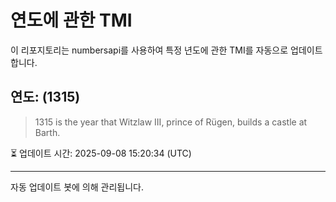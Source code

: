 
# 연도에 관한 TMI

이 리포지토리는 numbersapi를 사용하여 특정 년도에 관한 TMI를 자동으로 업데이트합니다.

## 연도: (1315)
> 1315 is the year that Witzlaw III, prince of Rügen, builds a castle at Barth.

⏳ 업데이트 시간: 2025-09-08 15:20:34 (UTC)

---
자동 업데이트 봇에 의해 관리됩니다.
